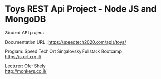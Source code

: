 # Toys REST Api Project - Node JS and MongoDB
Student API project

Documentation URL : https://speedtech2020.com/apis/toys/ <br/>

Program: Speed Tech Ort Singalovsky Fullstack Bootcamp <br/>
https://s.ort.org.il/ <br/>

Lecturer: Ofer Shely <br/>
http://monkeys.co.il/ <br/>
